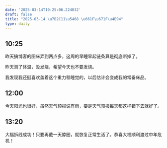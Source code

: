 ```yaml
---
date: '2025-03-14T10:25:06.224032'
draft: false
title: "2025-03-14 \u7B2C11\u5468 \u661F\u671F\u4E94"
type: daily
---
```


## 10:25

昨天搞博客的图床弄到两点多，这周的早睡早起链条算是彻底断掉了。


昨天测了体温，没发烧，希望今天也不要发烧。


我发现我还挺喜欢盖着这个重力毯睡觉的，以后估计会变成我的常备床品。


## 12:00

今天阳光也很好，虽然天气预报说有雨，要是天气预报每天都这样错下去就好了。


## 13:20

大福拆线成功！只要再戴一天脖圈，就恢复正常生活了。恭喜大福顺利渡过中年危机！

